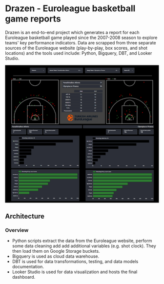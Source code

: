 # Drazen - Euroleague basketball game reports
Drazen is an end-to-end project which generates a report for each Euroleague basketball game played since the 2007-2008 season to explore teams' key performance indicators.
Data are scrapped from three separate sources of the Euroleague website (play-by-play, box scores, and shot locations) and the tools used include: Python, Bigquery, DBT, and Looker Studio.


![GitHub Logo](img/game_report_dashboard.PNG)



## Architecture 

### Overview

* Python scripts extract the data from the Euroleague website, perform some data cleaning add add additional variables (e.g. shot clock). They then load them on Google Storage buckets.
* Bigquery is used as cloud data warehouse.
* DBT is used for data transformations, testing, and data models documentation.
* Looker Studio is used for data visualization and hosts the final dashboard.
